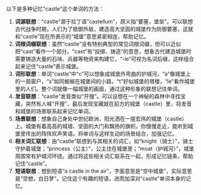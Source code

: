 以下是多种记忆“castle”这个单词的方法：
1. **词源联想**：“castle”源于拉丁语“castellum”，原义指“要塞，堡垒”。可以联想古代战争时期，人们为了抵御外敌，建造高大坚固的城堡作为防御要塞，这就和“castle”现在所表示的“城堡”意思紧密相连，帮助记忆。
2. **词根词缀联想**：虽然“castle”没有特别典型的常见词根词缀，但可以近似把“cast”看作一个部分。“cast”有“投掷、铸造”的意思，想象古代建造城堡时需要铸造大量的石块、兵器等物资来构建它，“-le”可视为名词后缀，这样组合起来记住“castle”表示城堡。 
3. **词形联想**：单词“castle”中“c”可以想象成城堡外弯曲的护城河，“a”像城堡上的一扇窗户，“s”如同蜿蜒在城堡间的小路，“t”好似城堡的塔楼，“le”看作城堡里的人们。整个词就像一幅城堡的画面，通过这种形象的联想记住单词。 
4. **发音联想**：“castle”发音类似“开搜”。可以设想在一个神秘的森林中寻找宝藏，突然有人喊“开搜”，最后发现宝藏就在前方的城堡（castle）里，将发音和城堡的场景联系起来记忆单词。 
5. **场景联想**：想象自己身处中世纪欧洲，阳光洒在一座宏伟的城堡（castle）上。城堡有着高高的城墙、坚固的大门和飘扬的旗帜。你慢慢走近，能听到城堡里传出的阵阵欢声笑语。将单词与这样生动的场景结合，加强记忆。 
6. **相关词汇联想**：由“castle”联想到与其相关的词汇，如“knight（骑士）”，骑士守护着城堡；“princess（公主）”，公主住在城堡里；“moat（护城河）”，城堡周围常有护城河环绕。通过将这些相关词汇联系在一起，形成记忆链条，帮助记住“castle”。 
7. **短语联想**：想到短语“a castle in the air”，字面意思是“空中城堡”，实际意思是“空想，白日梦”。记住这个有趣的短语，进而加深对“castle”单词本身的记忆。 